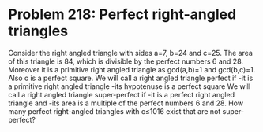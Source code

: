 # Problem 218: Perfect right-angled triangles
Consider the right angled triangle with sides a=7, b=24 and c=25. The
area of this triangle is 84, which is divisible by the perfect numbers 6
and 28. Moreover it is a primitive right angled triangle as gcd(a,b)=1
and gcd(b,c)=1. Also c is a perfect square. We will call a right angled
triangle perfect if -it is a primitive right angled triangle -its
hypotenuse is a perfect square We will call a right angled triangle
super-perfect if -it is a perfect right angled triangle and -its area is
a multiple of the perfect numbers 6 and 28. How many perfect
right-angled triangles with c≤1016 exist that are not super-perfect?
